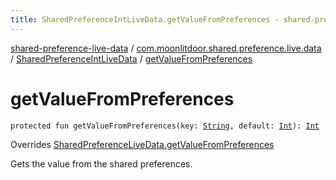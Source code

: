 ```yaml
---
title: SharedPreferenceIntLiveData.getValueFromPreferences - shared-preference-live-data
---
```


[shared-preference-live-data](../../index.html) / [com.moonlitdoor.shared.preference.live.data](../index.html) / [SharedPreferenceIntLiveData](index.html) / [getValueFromPreferences](./get-value-from-preferences.html)

# getValueFromPreferences

`protected fun getValueFromPreferences(key: `[`String`](https://kotlinlang.org/api/latest/jvm/stdlib/kotlin/-string/index.html)`, default: `[`Int`](https://kotlinlang.org/api/latest/jvm/stdlib/kotlin/-int/index.html)`): `[`Int`](https://kotlinlang.org/api/latest/jvm/stdlib/kotlin/-int/index.html)

Overrides [SharedPreferenceLiveData.getValueFromPreferences](../-shared-preference-live-data/get-value-from-preferences.html)

Gets the value from the shared preferences.

